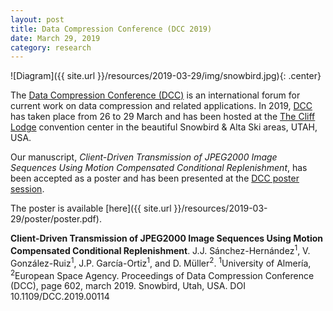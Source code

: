 ```yaml
---
layout: post
title: Data Compression Conference (DCC 2019)
date: March 29, 2019
category: research
---
```


![Diagram]({{ site.url }}/resources/2019-03-29/img/snowbird.jpg){: .center}

The [Data Compression Conference (DCC)][1] is an international forum for current work on data compression and related applications.
In 2019, [DCC][1] has taken place from 26 to 29 March and has been hosted at the [The Cliff Lodge][2] convention center in the beautiful Snowbird & Alta Ski areas, UTAH, USA.

Our manuscript, *Client-Driven Transmission of JPEG2000 Image Sequences Using Motion Compensated Conditional Replenishment*, has been accepted as a poster and has been presented at the [DCC poster session][3].

The poster is available [here]({{ site.url }}/resources/2019-03-29/poster/poster.pdf).

**Client-Driven Transmission of JPEG2000 Image Sequences Using Motion Compensated Conditional Replenishment**.
J.J. Sánchez-Hernández<sup>1</sup>, V. González-Ruiz<sup>1</sup>, J.P. García-Ortiz<sup>1</sup>, and D. Müller<sup>2</sup>.
<sup>1</sup>University of Almería, <sup>2</sup>European Space Agency. Proceedings of Data Compression Conference (DCC), page 602, march 2019. Snowbird, Utah, USA.
DOI 10.1109/DCC.2019.00114

[1]: http://www.cs.brandeis.edu/~dcc/
[2]: https://www.snowbird.com/lodging/the-cliff-lodge/
[3]: http://cs.brandeis.edu/~dcc/Programs/Program2019.pdf